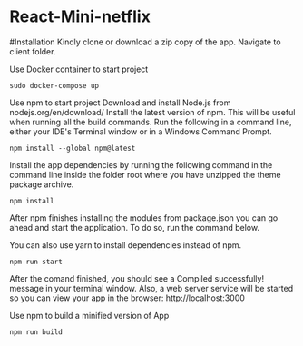 # React-Mini-netflix

#Installation
Kindly clone or download a zip copy of the app.
Navigate to client folder.


 Use Docker container to start project
 
    sudo docker-compose up

 Use npm to start project
Download and install Node.js from nodejs.org/en/download/
Install the latest version of npm. This will be useful when running all the build commands. Run the following in a command line, either your IDE's Terminal window or in a Windows Command Prompt.

    npm install --global npm@latest
                                                            
                                                        
Install the app dependencies by running the following command in the command line inside the folder root where you have unzipped the theme package archive.


    npm install
                                                        
After npm finishes installing the modules from package.json you can go ahead and start the application. To do so, run the command below.

You can also use yarn to install dependencies instead of npm.


    npm run start
                                                        
After the comand finished, you should see a Compiled successfully! message in your terminal window. Also, a web server service will be started so you can view your app in the browser: http://localhost:3000

Use npm to build a minified version of App

    npm run build
